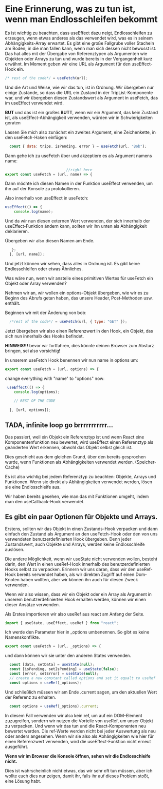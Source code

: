 # Eine Erinnerung, was zu tun ist, wenn man Endlosschleifen bekommt

Es ist wichtig zu beachten, dass useEffect dazu neigt, Endlosschleifen zu erzeugen, wenn etwas anderes als das verwendet wird, was es in seinem Abhängigkeits-Array erwartet. Es gibt eine große Fallgrube voller Stacheln am Boden, in die man fallen kann, wenn man sich dessen nicht bewusst ist. Das hat alles mit der Übergabe von Referenztypen als Argumenten wie Objekten oder Arrays zu tun und wurde bereits in der Vergangenheit kurz erwähnt. Im Moment geben wir eine URL als Argument für den useEffect-Hook ein.

```jsx
/* rest of the code*/ = useFetch(url);
```

Und die Art und Weise, wie wir das tun, ist in Ordnung. Wir übergeben nur einige Zustände, so dass die URL ein Zustand in der TripList-Komponente war, und wir übergeben diesen Zustandswert als Argument in useFetch, das im useEffect verwendet wird.

**BUT** und das ist ein großes **BUTT**, wenn wir ein Argument, das kein Zustand ist, als useEffect-Abhängigkeit verwenden, würden wir in Schwierigkeiten geraten

Lassen Sie mich also zunächst ein zweites Argument, eine Zeichenkette, in den useFetch-Haken einfügen:

```jsx
  const { data: trips, isPending, error } = useFetch(url, "Bob");
```

Dann gehe ich zu useFetch über und akzeptiere es als Argument namens name:

```jsx
                            //right here
export const useFetch = (url, name) => {
```
Dann möchte ich diesen Namen in der Funktion useEffect verwenden, um ihn auf der Konsole zu protokollieren.

Also innerhalb von useEffect in useFetch:

```jsx
useEffect(() => {
    console.log(name);
```
Und da wir nun diesen externen Wert verwenden, der sich innerhalb der useEffect-Funktion ändern kann, sollten wir ihn unten als Abhängigkeit deklarieren.

Übergeben wir also diesen Namen am Ende.

```jsx
   };
  }, [url, name]);
```

Und jetzt können wir sehen, dass alles in Ordnung ist.
Es gibt keine Endlosschleifen oder etwas Ähnliches.

Was wäre nun, wenn wir anstelle eines primitiven Wertes für useFetch ein Objekt oder Array verwenden?

Nehmen wir an, wir wollen ein options-Objekt übergeben, wie wir es zu Beginn des Abrufs getan haben, das unsere Header, Post-Methoden usw. enthält.

Beginnen wir mit der Änderung von bob:

```jsx
  /*rest of the code*/ = useFetch(url, { type: "GET" });
```

Jetzt übergeben wir also einen Referenzwert in den Hook, ein Objekt, das sich nun innerhalb des Hooks befindet.

**HINWEIS!!!** bevor wir fortfahren, dies könnte deinen Browser zum Absturz bringen, sei also vorsichtig!

In unserem useFetch Hook benennen wir nun name in options um:

```jsx
export const useFetch = (url, options) => {
```
change everything with "name" to "options" now:
```jsx
 useEffect(() => {
    console.log(options);
    
    // REST OF THE CODE
      
  }, [url, options]);
```
## TADA, infinite loop go brrrrrrrrrrr...

Das passiert, weil ein Objekt ein Referenztyp ist und wenn React eine Komponentenfunktion neu bewertet, wird useEffect einen Referenztyp als geänderten Wert erkennen, obwohl das Objekt selbst gleich ist.

Dies geschieht aus dem gleichen Grund, über den bereits gesprochen wurde, wenn Funktionen als Abhängigkeiten verwendet werden. (Speicher-Cache)

Es ist also wichtig bei jedem Referenztyp zu beachten: Objekte, Arrays und Funktionen. Wenn sie direkt als Abhängigkeiten verwendet werden, lösen sie eine Endlosschleife aus.

Wir haben bereits gesehen, wie man das mit Funktionen umgeht, indem man den useCallback-Hook verwendet. 

## Es gibt ein paar Optionen für Objekte und Arrays.


Erstens, sollten wir das Objekt in einen Zustands-Hook verpacken und dann einfach den Zustand als Argument an den useFetch-Hook oder den von uns verwendeten benutzerdefinierten Hook übergeben. Denn jeder Zustandswert, auch Objekte und Arrays, werden keine Endlosschleife auslösen.

Die andere Möglichkeit, wenn wir useState nicht verwenden wollen, besteht darin, den Wert in einen useRef-Hook innerhalb des benutzerdefinierten Hooks selbst zu verpacken. Erinnern wir uns daran, dass wir den useRef-Hook bereits verwendet haben, als wir direkten Zugriff auf einen Dom-Knoten haben wollten, aber wir können ihn auch für diesen Zweck verwenden.

Wenn wir also wissen, dass wir ein Objekt oder ein Array als Argument in unserem benutzerdefinierten Hook erhalten werden, können wir einen dieser Ansätze verwenden.

Als Erstes importieren wir also useRef aus react am Anfang der Seite.

```jsx
import { useState, useEffect, useRef } from "react";
```

 Ich werde den Parameter hier in _options umbenennen. So gibt es keine Namenskonflikte.

 ```jsx
export const useFetch = (url, _options) => {
```

und dann können wir sie unter den anderen States verwenden.

```jsx
  const [data, setData] = useState(null);
  const [isPending, setIsPending] = useState(false);
  const [error, setError] = useState(null);
  // create a new constant called options and set it equalt to useRef
  const options = useRef(_options);
```
Und schließlich müssen wir am Ende .current sagen, um den aktuellen Wert der Referenz zu erhalten.

```jsx
  const options = useRef(_options).current;
```

In diesem Fall verwenden wir also kein ref, um auf ein DOM-Element zuzugreifen, sondern wir nutzen die Vorteile von useRef, um unser Objekt zu verpacken. Und wenn wir das tun und die React-Komponenten neu bewertet werden. Die ref-Werte werden nicht bei jeder Auswertung als neu oder anders angesehen.
Wenn wir sie also als Abhängigkeiten wie hier für einen Referenzwert verwenden, wird die useEffect-Funktion nicht erneut ausgeführt.

**Wenn wir im Browser die Konsole öffnen, sehen wir die Endlosschleife nicht.**

Dies ist wahrscheinlich nicht etwas, das wir sehr oft tun müssen, aber ich wollte euch dies nur zeigen, damit ihr, falls ihr auf dieses Problem stoßt, eine Lösung habt.


